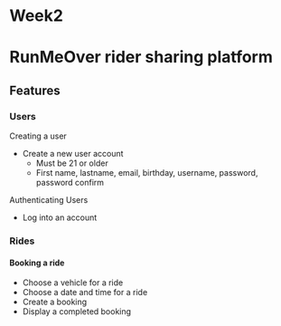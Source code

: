 # Week2
# RunMeOver rider sharing platform

## Features

### Users
Creating a user
- Create a new user account 
	- Must be 21 or older
	- First name, lastname, email, birthday, username, password, password confirm 

Authenticating Users
- Log into an account

### Rides
#### Booking a ride
- Choose a vehicle for a ride
- Choose a date and time for a ride
- Create a booking
- Display a completed booking
